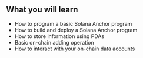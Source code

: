 ## What you will learn

- How to program a basic Solana Anchor program 
- How to build and deploy a Solana Anchor program
- How to store information using PDAs
- Basic on-chain adding operation
- How to interact with your on-chain data accounts

